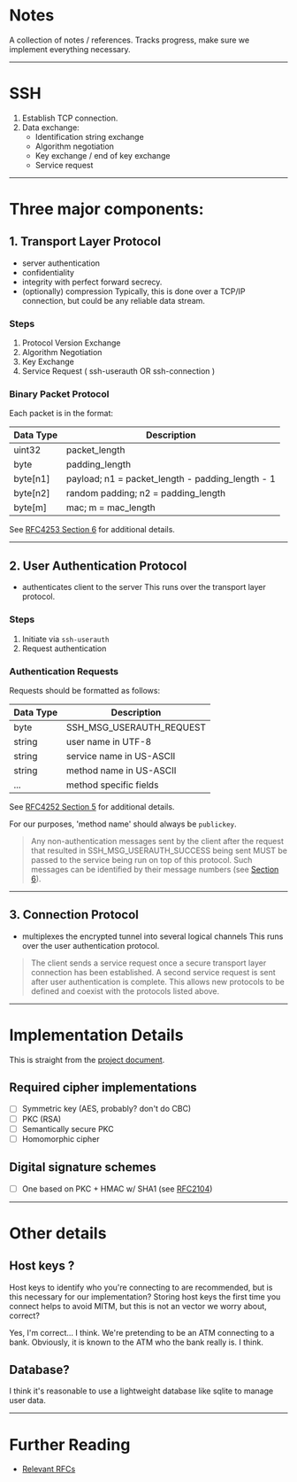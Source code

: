 # Notes
A collection of notes / references. 
Tracks progress, make sure we implement everything necessary.

---

# SSH
1. Establish TCP connection.
2. Data exchange:
   - Identification string exchange
   - Algorithm negotiation
   - Key exchange / end of key exchange
   - Service request

---

# Three major components:
## 1. Transport Layer Protocol
   - server authentication
   - confidentiality
   - integrity with perfect forward secrecy.
   - (optionally) compression
Typically, this is done over a TCP/IP connection, but could be any reliable data stream.

### Steps
1. Protocol Version Exchange
2. Algorithm Negotiation
3. Key Exchange
4. Service Request ( ssh-userauth OR ssh-connection )

### Binary Packet Protocol
Each packet is in the format:

| Data Type | Description |
| --- | --- |
| uint32 | packet_length |
| byte | padding_length |
| byte[n1] | payload; n1 = packet_length - padding_length - 1 |
| byte[n2] | random padding; n2 = padding_length |
| byte[m] | mac; m = mac_length | 

See [RFC4253 Section 6](https://datatracker.ietf.org/doc/html/rfc4253#section-6)
for additional details.

---

## 2. User Authentication Protocol
   - authenticates client to the server
This runs over the transport layer protocol.

### Steps
1. Initiate via `ssh-userauth`
2. Request authentication

### Authentication Requests
Requests should be formatted as follows:

| Data Type | Description |
| --- | --- |
| byte | SSH_MSG_USERAUTH_REQUEST |
| string | user name in UTF-8 |
| string | service name in US-ASCII |
| string | method name in US-ASCII |
| ... | method specific fields |

See [RFC4252 Section 5](https://datatracker.ietf.org/doc/html/rfc4252#section-5)
for additional details.

For our purposes, 'method name' should always be `publickey`.

>  Any non-authentication messages sent by the client after the request
   that resulted in SSH_MSG_USERAUTH_SUCCESS being sent MUST be passed
   to the service being run on top of this protocol.  Such messages can
   be identified by their message numbers (see [Section 6](https://datatracker.ietf.org/doc/html/rfc4252#section-6)).



---

## 3. Connection Protocol
   - multiplexes the encrypted tunnel into several logical channels
This runs over the user authentication protocol.

> The client sends a service request once a secure transport layer
   connection has been established.  A second service request is sent
   after user authentication is complete.  This allows new protocols to
   be defined and coexist with the protocols listed above.

---

# Implementation Details
This is straight from the [project document](project.pdf).

## Required cipher implementations
 - [ ] Symmetric key (AES, probably? don't do CBC)
 - [ ] PKC (RSA)
 - [ ] Semantically secure PKC
 - [ ] Homomorphic cipher

## Digital signature schemes
 - [ ] One based on PKC + HMAC w/ SHA1 (see [RFC2104](https://datatracker.ietf.org/doc/html/rfc2104))

---

# Other details

## Host keys ?

Host keys to identify who you're connecting to are recommended, but is this necessary for our
implementation? Storing host keys the first time you connect helps to avoid MITM, but this is
not an vector we worry about, correct?

Yes, I'm correct... I think. We're pretending to be an ATM connecting to a bank. Obviously, it is known
to the ATM who the bank really is. I think.

## Database?

I think it's reasonable to use a lightweight database like sqlite to manage user data.

---

# Further Reading
 - [Relevant RFCs](https://www.omnisecu.com/tcpip/important-rfc-related-with-ssh.php)

